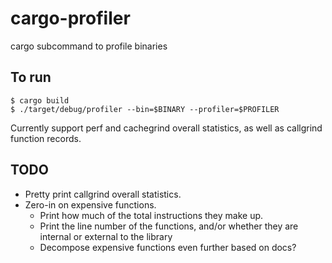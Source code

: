 # cargo-profiler
cargo subcommand to profile binaries

## To run

```
$ cargo build
$ ./target/debug/profiler --bin=$BINARY --profiler=$PROFILER
```
Currently support perf and cachegrind overall statistics, as well as callgrind function records.

## TODO

* Pretty print callgrind overall statistics.
* Zero-in on expensive functions.
  * Print how much of the total instructions they make up.
  * Print the line number of the functions, and/or whether they are internal or external to the library
  * Decompose expensive functions even further based on docs? 
